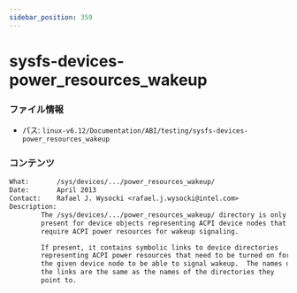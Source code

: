```yaml
---
sidebar_position: 359
---
```

# sysfs-devices-power_resources_wakeup

### ファイル情報

- パス: `linux-v6.12/Documentation/ABI/testing/sysfs-devices-power_resources_wakeup`

### コンテンツ

```txt
What:		/sys/devices/.../power_resources_wakeup/
Date:		April 2013
Contact:	Rafael J. Wysocki <rafael.j.wysocki@intel.com>
Description:
		The /sys/devices/.../power_resources_wakeup/ directory is only
		present for device objects representing ACPI device nodes that
		require ACPI power resources for wakeup signaling.

		If present, it contains symbolic links to device directories
		representing ACPI power resources that need to be turned on for
		the given device node to be able to signal wakeup.  The names of
		the links are the same as the names of the directories they
		point to.

```
